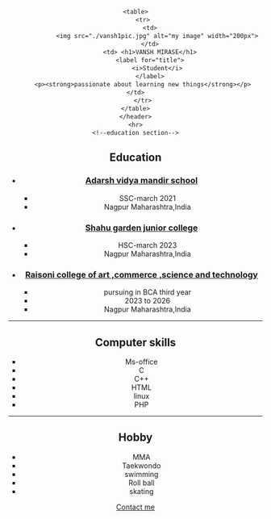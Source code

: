 <!DOCTYPE html>
<html lang="en">
<head>
    <meta charset="UTF-8">
    <meta name="viewport" content="width=device-width, initial-scale=1.0">
    <title>Document</title>
</head>
<body>
    <header>
   
    <table>
        <tr>
            <td>
                <img src="./vansh1pic.jpg" alt="my image" width="200px">
            </td>
            <td> <h1>VANSH MIRASE</h1>
            <label for="title">
                <i>Student</i>
            </label>
        <p><strong>passionate about learning new things</strong></p>
    </td>
        </tr>
    </table>
    </header>
    <hr>
    <!--education section-->
<h2>Education</h2>
<p>
    <ul type=" filled circle">
        <li>
           <h3> <a href="https://avmnagpur.edu.in/#/">Adarsh vidya mandir school</a></h3>
        </li> 
        <ul type="square">
       <li> SSC-march 2021</li>
       <li>Nagpur Maharashtra,India</li>
    </ul>
<li>
    <h3> <a href="https://www.justdial.com/Nagpur/Shahus-Garden-High-School-Junior-College-Mahatma-Fuley-Nagar-Manewada-Road/0712P7104-7104-091228210256-B7U5_BZDET">Shahu garden junior college</a></h3></li>
<ul type="square">
<li>HSC-march 2023</li>
<li>Nagpur Maharashtra,India</li>
</ul>
<li>
    <h3>
        <a href="https://ghrcacsn.raisoni.net/">Raisoni college of art ,commerce ,science and technology</a>
    </h3>
</li>
<ul type="square">
    <li>pursuing in BCA third year</li>
    <li>2023 to 2026</li>
    <li>Nagpur Maharashtra,India</li>
</ul>
</ul>
<hr>
<!--skill section-->
<h2>Computer skills</h2>
<ul type="square">
    <li>Ms-office</li>
    <li>C</li>
    <li>C++</li>
    <li>HTML</li>
    <li>linux</li>
    <li>PHP</li>
</ul>
<hr>
<!--HOBBY SECTION-->
<h2>Hobby</h2>
<ul type="square">
    <li>MMA</li>
    <li>Taekwondo</li>
    <li>swimming</li>
    <li>Roll ball</li>
    <li>skating</li>
</ul>
<a href="./contact.html">Contact me</a>

</body>
</html>
